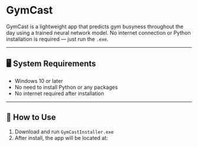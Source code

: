 # GymCast

GymCast is a lightweight app that predicts gym busyness throughout the day using a trained neural network model. No internet connection or Python installation is required — just run the `.exe`.

---

## 🖥️ System Requirements
- Windows 10 or later
- No need to install Python or any packages
- No internet required after installation

---

## 🚀 How to Use

1. Download and run `GymCastInstaller.exe`
2. After install, the app will be located at:
